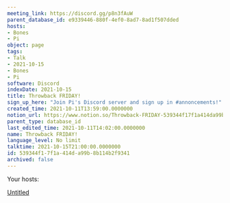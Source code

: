 ```yaml
---
meeting_link: https://discord.gg/p8n3fAuW
parent_database_id: e9339446-880f-4ef0-8ad7-8ad1f507dded
hosts:
- Bones
- Pi
object: page
tags:
- Talk
- 2021-10-15
- Bones
- Pi
software: Discord
indexDate: 2021-10-15
title: Throwback FRIDAY!
sign_up_here: "Join Pi's Discord server and sign up in #annoncements!"
created_time: 2021-10-11T13:59:00.0000000
notion_url: https://www.notion.so/Throwback-FRIDAY-539344f17f1a414da99b8b114b2f9341
parent_type: database_id
last_edited_time: 2021-10-11T14:02:00.0000000
name: Throwback FRIDAY!
language_level: No limit
talktime: 2021-10-15T21:00:00.0000000
id: 539344f1-7f1a-414d-a99b-8b114b2f9341
archived: false
---
```




Your hosts:

[Untitled](https://www.notion.so/482e61b02b9c4456b2b4fe86bb7544c6)   





